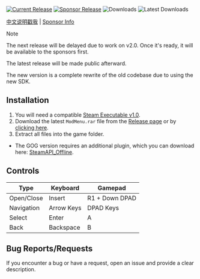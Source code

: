 [![Current Release](https://img.shields.io/github/v/release/sneakyevil/SD-ModMenu?label=Current%20Release&color=red)](https://github.com/sneakyevil/SD-ModMenu/releases/latest/download/ModMenu.rar)
[![Sponsor Release](https://img.shields.io/badge/Current%20Sponsor%20Release-v1.21.0-red)](README_sponsor.md)
![Downloads](https://img.shields.io/github/downloads/sneakyevil/SD-ModMenu/total?label=Total%20Downloads&color=red)
![Latest Downloads](https://img.shields.io/github/downloads/sneakyevil/SD-ModMenu/latest/total?color=red&label=Latest%20Downloads)

[中文说明戳我](README_cn.md) | [Sponsor Info](README_sponsor.md)

> [!NOTE]  
> The next release will be delayed due to work on v2.0. Once it's ready, it will be available to the sponsors first.
> 
> The latest release will be made public afterward.
>
> The new version is a complete rewrite of the old codebase due to using the new SDK.

## Installation
1. You will need a compatible [Steam Executable v1.0](https://mega.nz/file/fK5SWARD#1fAWkxAHaKCIMDaJ5XAQKvjs6gK4RCQo5ZlvvtHWtVw). 
2. Download the latest `ModMenu.rar` file from the [Release page](https://github.com/sneakyevil/SD-ModMenu/releases/latest) or by [clicking here](https://github.com/sneakyevil/SD-ModMenu/releases/latest/download/ModMenu.rar).
3. Extract all files into the game folder.
- The GOG version requires an additional plugin, which you can download here: [SteamAPI_Offline](https://github.com/SDmodding/SteamAPI_Offline/releases/latest/download/Release.rar).


## Controls
| Type | Keyboard | Gamepad |
| ------------- | ------------- | ------------- |
| Open/Close | Insert | R1 + Down DPAD |
| Navigation | Arrow Keys | DPAD Keys |
| Select | Enter | A |
| Back | Backspace | B |

## Bug Reports/Requests
If you encounter a bug or have a request, open an issue and provide a clear description.